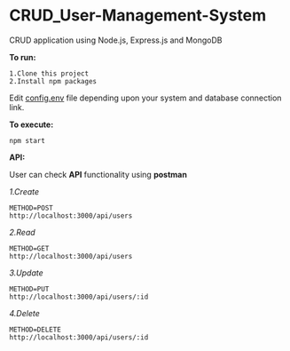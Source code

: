 # CRUD_User-Management-System

CRUD application using Node.js, Express.js and MongoDB

**To run:**

```
1.Clone this project
2.Install npm packages
```

Edit [config.env](../blob/master/config.env) file depending upon your system and database connection link.


**To execute:**
```
npm start
```

**API:**

User can check **API** functionality using **postman**

*1.Create*
```
METHOD=POST
http://localhost:3000/api/users
```

*2.Read*
```
METHOD=GET
http://localhost:3000/api/users
```

*3.Update*

```
METHOD=PUT
http://localhost:3000/api/users/:id
```

*4.Delete*

```
METHOD=DELETE
http://localhost:3000/api/users/:id
```






